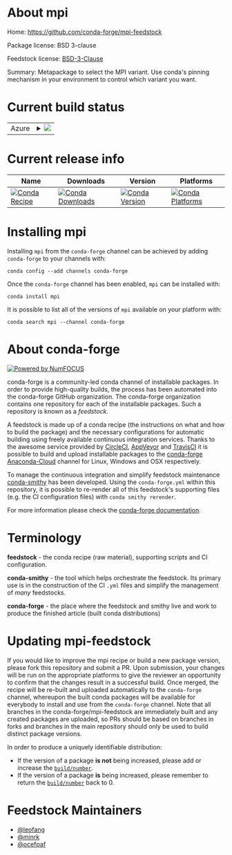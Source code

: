 About mpi
=========

Home: https://github.com/conda-forge/mpi-feedstock

Package license: BSD 3-clause

Feedstock license: [BSD-3-Clause](https://github.com/conda-forge/mpi-feedstock/blob/master/LICENSE.txt)

Summary: Metapackage to select the MPI variant. Use conda's pinning mechanism in your environment to control which variant you want.

Current build status
====================


<table>
    
  <tr>
    <td>Azure</td>
    <td>
      <details>
        <summary>
          <a href="https://dev.azure.com/conda-forge/feedstock-builds/_build/latest?definitionId=3999&branchName=master">
            <img src="https://dev.azure.com/conda-forge/feedstock-builds/_apis/build/status/mpi-feedstock?branchName=master">
          </a>
        </summary>
        <table>
          <thead><tr><th>Variant</th><th>Status</th></tr></thead>
          <tbody><tr>
              <td>linux_64_mpimpich</td>
              <td>
                <a href="https://dev.azure.com/conda-forge/feedstock-builds/_build/latest?definitionId=3999&branchName=master">
                  <img src="https://dev.azure.com/conda-forge/feedstock-builds/_apis/build/status/mpi-feedstock?branchName=master&jobName=linux&configuration=linux_64_mpimpich" alt="variant">
                </a>
              </td>
            </tr><tr>
              <td>linux_64_mpimsmpi</td>
              <td>
                <a href="https://dev.azure.com/conda-forge/feedstock-builds/_build/latest?definitionId=3999&branchName=master">
                  <img src="https://dev.azure.com/conda-forge/feedstock-builds/_apis/build/status/mpi-feedstock?branchName=master&jobName=linux&configuration=linux_64_mpimsmpi" alt="variant">
                </a>
              </td>
            </tr><tr>
              <td>linux_64_mpiopenmpi</td>
              <td>
                <a href="https://dev.azure.com/conda-forge/feedstock-builds/_build/latest?definitionId=3999&branchName=master">
                  <img src="https://dev.azure.com/conda-forge/feedstock-builds/_apis/build/status/mpi-feedstock?branchName=master&jobName=linux&configuration=linux_64_mpiopenmpi" alt="variant">
                </a>
              </td>
            </tr><tr>
              <td>linux_aarch64_mpimpich</td>
              <td>
                <a href="https://dev.azure.com/conda-forge/feedstock-builds/_build/latest?definitionId=3999&branchName=master">
                  <img src="https://dev.azure.com/conda-forge/feedstock-builds/_apis/build/status/mpi-feedstock?branchName=master&jobName=linux&configuration=linux_aarch64_mpimpich" alt="variant">
                </a>
              </td>
            </tr><tr>
              <td>linux_aarch64_mpimsmpi</td>
              <td>
                <a href="https://dev.azure.com/conda-forge/feedstock-builds/_build/latest?definitionId=3999&branchName=master">
                  <img src="https://dev.azure.com/conda-forge/feedstock-builds/_apis/build/status/mpi-feedstock?branchName=master&jobName=linux&configuration=linux_aarch64_mpimsmpi" alt="variant">
                </a>
              </td>
            </tr><tr>
              <td>linux_aarch64_mpiopenmpi</td>
              <td>
                <a href="https://dev.azure.com/conda-forge/feedstock-builds/_build/latest?definitionId=3999&branchName=master">
                  <img src="https://dev.azure.com/conda-forge/feedstock-builds/_apis/build/status/mpi-feedstock?branchName=master&jobName=linux&configuration=linux_aarch64_mpiopenmpi" alt="variant">
                </a>
              </td>
            </tr><tr>
              <td>linux_ppc64le_mpimpich</td>
              <td>
                <a href="https://dev.azure.com/conda-forge/feedstock-builds/_build/latest?definitionId=3999&branchName=master">
                  <img src="https://dev.azure.com/conda-forge/feedstock-builds/_apis/build/status/mpi-feedstock?branchName=master&jobName=linux&configuration=linux_ppc64le_mpimpich" alt="variant">
                </a>
              </td>
            </tr><tr>
              <td>linux_ppc64le_mpimsmpi</td>
              <td>
                <a href="https://dev.azure.com/conda-forge/feedstock-builds/_build/latest?definitionId=3999&branchName=master">
                  <img src="https://dev.azure.com/conda-forge/feedstock-builds/_apis/build/status/mpi-feedstock?branchName=master&jobName=linux&configuration=linux_ppc64le_mpimsmpi" alt="variant">
                </a>
              </td>
            </tr><tr>
              <td>linux_ppc64le_mpiopenmpi</td>
              <td>
                <a href="https://dev.azure.com/conda-forge/feedstock-builds/_build/latest?definitionId=3999&branchName=master">
                  <img src="https://dev.azure.com/conda-forge/feedstock-builds/_apis/build/status/mpi-feedstock?branchName=master&jobName=linux&configuration=linux_ppc64le_mpiopenmpi" alt="variant">
                </a>
              </td>
            </tr><tr>
              <td>osx_64_mpimpich</td>
              <td>
                <a href="https://dev.azure.com/conda-forge/feedstock-builds/_build/latest?definitionId=3999&branchName=master">
                  <img src="https://dev.azure.com/conda-forge/feedstock-builds/_apis/build/status/mpi-feedstock?branchName=master&jobName=osx&configuration=osx_64_mpimpich" alt="variant">
                </a>
              </td>
            </tr><tr>
              <td>osx_64_mpimsmpi</td>
              <td>
                <a href="https://dev.azure.com/conda-forge/feedstock-builds/_build/latest?definitionId=3999&branchName=master">
                  <img src="https://dev.azure.com/conda-forge/feedstock-builds/_apis/build/status/mpi-feedstock?branchName=master&jobName=osx&configuration=osx_64_mpimsmpi" alt="variant">
                </a>
              </td>
            </tr><tr>
              <td>osx_64_mpiopenmpi</td>
              <td>
                <a href="https://dev.azure.com/conda-forge/feedstock-builds/_build/latest?definitionId=3999&branchName=master">
                  <img src="https://dev.azure.com/conda-forge/feedstock-builds/_apis/build/status/mpi-feedstock?branchName=master&jobName=osx&configuration=osx_64_mpiopenmpi" alt="variant">
                </a>
              </td>
            </tr><tr>
              <td>osx_arm64_mpimpich</td>
              <td>
                <a href="https://dev.azure.com/conda-forge/feedstock-builds/_build/latest?definitionId=3999&branchName=master">
                  <img src="https://dev.azure.com/conda-forge/feedstock-builds/_apis/build/status/mpi-feedstock?branchName=master&jobName=osx&configuration=osx_arm64_mpimpich" alt="variant">
                </a>
              </td>
            </tr><tr>
              <td>osx_arm64_mpimsmpi</td>
              <td>
                <a href="https://dev.azure.com/conda-forge/feedstock-builds/_build/latest?definitionId=3999&branchName=master">
                  <img src="https://dev.azure.com/conda-forge/feedstock-builds/_apis/build/status/mpi-feedstock?branchName=master&jobName=osx&configuration=osx_arm64_mpimsmpi" alt="variant">
                </a>
              </td>
            </tr><tr>
              <td>osx_arm64_mpiopenmpi</td>
              <td>
                <a href="https://dev.azure.com/conda-forge/feedstock-builds/_build/latest?definitionId=3999&branchName=master">
                  <img src="https://dev.azure.com/conda-forge/feedstock-builds/_apis/build/status/mpi-feedstock?branchName=master&jobName=osx&configuration=osx_arm64_mpiopenmpi" alt="variant">
                </a>
              </td>
            </tr><tr>
              <td>win_64_mpimpich</td>
              <td>
                <a href="https://dev.azure.com/conda-forge/feedstock-builds/_build/latest?definitionId=3999&branchName=master">
                  <img src="https://dev.azure.com/conda-forge/feedstock-builds/_apis/build/status/mpi-feedstock?branchName=master&jobName=win&configuration=win_64_mpimpich" alt="variant">
                </a>
              </td>
            </tr><tr>
              <td>win_64_mpimsmpi</td>
              <td>
                <a href="https://dev.azure.com/conda-forge/feedstock-builds/_build/latest?definitionId=3999&branchName=master">
                  <img src="https://dev.azure.com/conda-forge/feedstock-builds/_apis/build/status/mpi-feedstock?branchName=master&jobName=win&configuration=win_64_mpimsmpi" alt="variant">
                </a>
              </td>
            </tr><tr>
              <td>win_64_mpiopenmpi</td>
              <td>
                <a href="https://dev.azure.com/conda-forge/feedstock-builds/_build/latest?definitionId=3999&branchName=master">
                  <img src="https://dev.azure.com/conda-forge/feedstock-builds/_apis/build/status/mpi-feedstock?branchName=master&jobName=win&configuration=win_64_mpiopenmpi" alt="variant">
                </a>
              </td>
            </tr>
          </tbody>
        </table>
      </details>
    </td>
  </tr>
</table>

Current release info
====================

| Name | Downloads | Version | Platforms |
| --- | --- | --- | --- |
| [![Conda Recipe](https://img.shields.io/badge/recipe-mpi-green.svg)](https://anaconda.org/conda-forge/mpi) | [![Conda Downloads](https://img.shields.io/conda/dn/conda-forge/mpi.svg)](https://anaconda.org/conda-forge/mpi) | [![Conda Version](https://img.shields.io/conda/vn/conda-forge/mpi.svg)](https://anaconda.org/conda-forge/mpi) | [![Conda Platforms](https://img.shields.io/conda/pn/conda-forge/mpi.svg)](https://anaconda.org/conda-forge/mpi) |

Installing mpi
==============

Installing `mpi` from the `conda-forge` channel can be achieved by adding `conda-forge` to your channels with:

```
conda config --add channels conda-forge
```

Once the `conda-forge` channel has been enabled, `mpi` can be installed with:

```
conda install mpi
```

It is possible to list all of the versions of `mpi` available on your platform with:

```
conda search mpi --channel conda-forge
```


About conda-forge
=================

[![Powered by NumFOCUS](https://img.shields.io/badge/powered%20by-NumFOCUS-orange.svg?style=flat&colorA=E1523D&colorB=007D8A)](http://numfocus.org)

conda-forge is a community-led conda channel of installable packages.
In order to provide high-quality builds, the process has been automated into the
conda-forge GitHub organization. The conda-forge organization contains one repository
for each of the installable packages. Such a repository is known as a *feedstock*.

A feedstock is made up of a conda recipe (the instructions on what and how to build
the package) and the necessary configurations for automatic building using freely
available continuous integration services. Thanks to the awesome service provided by
[CircleCI](https://circleci.com/), [AppVeyor](https://www.appveyor.com/)
and [TravisCI](https://travis-ci.com/) it is possible to build and upload installable
packages to the [conda-forge](https://anaconda.org/conda-forge)
[Anaconda-Cloud](https://anaconda.org/) channel for Linux, Windows and OSX respectively.

To manage the continuous integration and simplify feedstock maintenance
[conda-smithy](https://github.com/conda-forge/conda-smithy) has been developed.
Using the ``conda-forge.yml`` within this repository, it is possible to re-render all of
this feedstock's supporting files (e.g. the CI configuration files) with ``conda smithy rerender``.

For more information please check the [conda-forge documentation](https://conda-forge.org/docs/).

Terminology
===========

**feedstock** - the conda recipe (raw material), supporting scripts and CI configuration.

**conda-smithy** - the tool which helps orchestrate the feedstock.
                   Its primary use is in the construction of the CI ``.yml`` files
                   and simplify the management of *many* feedstocks.

**conda-forge** - the place where the feedstock and smithy live and work to
                  produce the finished article (built conda distributions)


Updating mpi-feedstock
======================

If you would like to improve the mpi recipe or build a new
package version, please fork this repository and submit a PR. Upon submission,
your changes will be run on the appropriate platforms to give the reviewer an
opportunity to confirm that the changes result in a successful build. Once
merged, the recipe will be re-built and uploaded automatically to the
`conda-forge` channel, whereupon the built conda packages will be available for
everybody to install and use from the `conda-forge` channel.
Note that all branches in the conda-forge/mpi-feedstock are
immediately built and any created packages are uploaded, so PRs should be based
on branches in forks and branches in the main repository should only be used to
build distinct package versions.

In order to produce a uniquely identifiable distribution:
 * If the version of a package **is not** being increased, please add or increase
   the [``build/number``](https://conda.io/docs/user-guide/tasks/build-packages/define-metadata.html#build-number-and-string).
 * If the version of a package **is** being increased, please remember to return
   the [``build/number``](https://conda.io/docs/user-guide/tasks/build-packages/define-metadata.html#build-number-and-string)
   back to 0.

Feedstock Maintainers
=====================

* [@leofang](https://github.com/leofang/)
* [@minrk](https://github.com/minrk/)
* [@ocefpaf](https://github.com/ocefpaf/)

